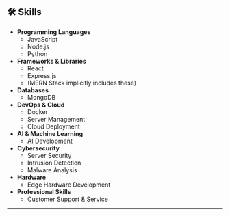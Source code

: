 ## 🛠️ Skills

*   **Programming Languages**
    *   JavaScript
    *   Node.js
    *   Python
*   **Frameworks & Libraries**
    *   React
    *   Express.js
    *   (MERN Stack implicitly includes these)
*   **Databases**
    *   MongoDB
*   **DevOps & Cloud**
    *   Docker
    *   Server Management
    *   Cloud Deployment
*   **AI & Machine Learning**
    *   AI Development
*   **Cybersecurity**
    *   Server Security
    *   Intrusion Detection
    *   Malware Analysis
*   **Hardware**
    *   Edge Hardware Development
*   **Professional Skills**
    *   Customer Support & Service
---
